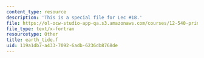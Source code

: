 ```yaml
---
content_type: resource
description: 'This is a special file for Lec #18.'
file: https://ol-ocw-studio-app-qa.s3.amazonaws.com/courses/12-540-principles-of-the-global-positioning-system-spring-2012/119a1db7a43370926adb6236db8768de_earth_tide.f
file_type: text/x-fortran
resourcetype: Other
title: earth_tide.f
uid: 119a1db7-a433-7092-6adb-6236db8768de
---
```

